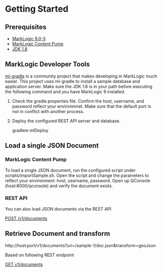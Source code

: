 # Getting Started

## Prerequisites

* [MarkLogic 9.0-3](http://developer.marklogic.com/products/marklogic-server/9.0)
* [MarkLogic Content Pump](http://developer.marklogic.com/products/mlcp)
* [JDK 1.8](http://www.oracle.com/technetwork/java/javase/downloads/jdk8-downloads-2133151.html)

## MarkLogic Developer Tools

[ml-gradle](https://github.com/marklogic-community/ml-gradle) is a community project that makes developing in MarkLogic much easier.  This project uses ml-gradle to install a sample database and application server.  Make sure the JDK 1.8 is in your path before executing the following command and you have MarkLogic 9 installed.  

1. Check the gradle.properties file.  Confirm the host, username, and password reflect your environmnet.  Make sure that the default port is not in conflict with another process.

2. Deploy the configured REST API server and database.   


    gradlew mlDeploy


## Load a single JSON Document

### MarkLogic Content Pump

To load a single JSON document, run the configured script under scripts/importSample.sh.  Open the script and change the parameters to reflect your environment: host, username, password.  Open up QConsole (host:8000/qconsole)
and verify the document exists.

### REST API

You can also load JSON documents via the REST API

[POST /v1/documents](http://docs.marklogic.com/REST/POST/v1/documents)

## Retrieve Document and transform

http://host:port/v1/documents?uri=/sample-1/doc.json&transform=geoJson

Based on following REST endpoint

[GET v1/documents](http://docs.marklogic.com/REST/GET/v1/documents)

